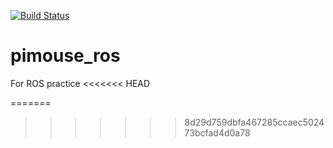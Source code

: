 [![Build Status](https://travis-ci.com/Yushi-k/pimouse_ros.svg?branch=master)](https://travis-ci.com/Yushi-k/pimouse_ros)


# pimouse_ros
For ROS practice
<<<<<<< HEAD

=======
>>>>>>> 8d29d759dbfa467285ccaec502473bcfad4d0a78
